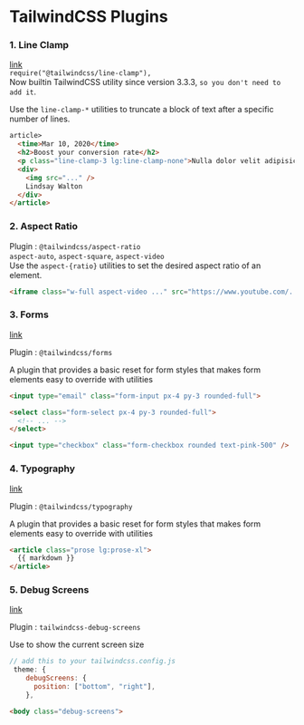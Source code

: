 # TailwindCSS Plugins

### 1. Line Clamp
[link](https://tailwindcss.com/docs/line-clamp)  
```require("@tailwindcss/line-clamp"),```  
Now builtin TailwindCSS utility since version 3.3.3, `so you don't need to add it`.  

Use the `line-clamp-*` utilities to truncate a block of text after a specific number of lines.

```html
article>
  <time>Mar 10, 2020</time>
  <h2>Boost your conversion rate</h2>
  <p class="line-clamp-3 lg:line-clamp-none">Nulla dolor velit adipisicing duis excepteur esse in duis nostrud occaecat mollit incididunt deserunt sunt. Ut ut sunt laborum ex occaecat eu tempor labore enim adipisicing minim ad. Est in quis eu dolore occaecat excepteur fugiat dolore nisi aliqua fugiat enim ut cillum. Labore enim duis nostrud eu. Est ut eiusmod consequat irure quis deserunt ex. Enim laboris dolor magna pariatur. Dolor et ad sint voluptate sunt elit mollit officia ad enim sit consectetur enim.</p>
  <div>
    <img src="..." />
    Lindsay Walton
  </div>
</article>
```
### 2. Aspect Ratio
Plugin : `@tailwindcss/aspect-ratio`  
`aspect-auto`, `aspect-square`, `aspect-video`   
Use the `aspect-{ratio}` utilities to set the desired aspect ratio of an element.  

```html
<iframe class="w-full aspect-video ..." src="https://www.youtube.com/..."></iframe>
```

### 3. Forms
[link](https://github.com/tailwindlabs/tailwindcss-forms)  

Plugin : `@tailwindcss/forms`  

A plugin that provides a basic reset for form styles that makes form elements easy to override with utilities

```html
<input type="email" class="form-input px-4 py-3 rounded-full">

<select class="form-select px-4 py-3 rounded-full">
  <!-- ... -->
</select>

<input type="checkbox" class="form-checkbox rounded text-pink-500" />
```

### 4. Typography
[link](https://tailwindcss.com/docs/typography-plugin)  

Plugin : `@tailwindcss/typography`  

A plugin that provides a basic reset for form styles that makes form elements easy to override with utilities

```html
<article class="prose lg:prose-xl">
  {{ markdown }}
</article>
```

### 5. Debug Screens 
[link](https://github.com/jorenvanhee/tailwindcss-debug-screens)  

Plugin : `tailwindcss-debug-screens`  

Use to show the current screen size
```javascript
// add this to your tailwindcss.config.js
 theme: {
    debugScreens: {
      position: ["bottom", "right"],
    },
``` 
```html
<body class="debug-screens">
```


